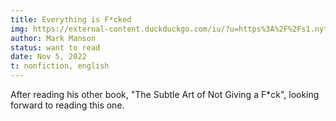 ```yaml
---
title: Everything is F*cked
img: https://external-content.duckduckgo.com/iu/?u=https%3A%2F%2Fs1.nyt.com%2Fdu%2Fbooks%2Fimages%2F9780062888433.jpg&f=1&nofb=1&ipt=24b0513a95bafebc28736f42a5ca443e0ac9b61b9c2d0ae4a4476f7075279eb0&ipo=images
author: Mark Manson
status: want to read
date: Nov 5, 2022
t: nonfiction, english
---
```


After reading his other book, "The Subtle Art of Not Giving a F*ck", looking forward to reading this one.
